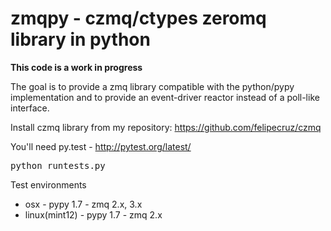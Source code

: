 zmqpy - czmq/ctypes zeromq library in python
============================================

**This code is a work in progress**

The goal is to provide a zmq library compatible with the python/pypy implementation and to provide an event-driver reactor instead of a poll-like interface.

Install czmq library from my repository: https://github.com/felipecruz/czmq

You'll need py.test - http://pytest.org/latest/

<pre>
python runtests.py
</pre>

Test environments

* osx - pypy 1.7 - zmq 2.x, 3.x
* linux(mint12) - pypy 1.7 - zmq 2.x
